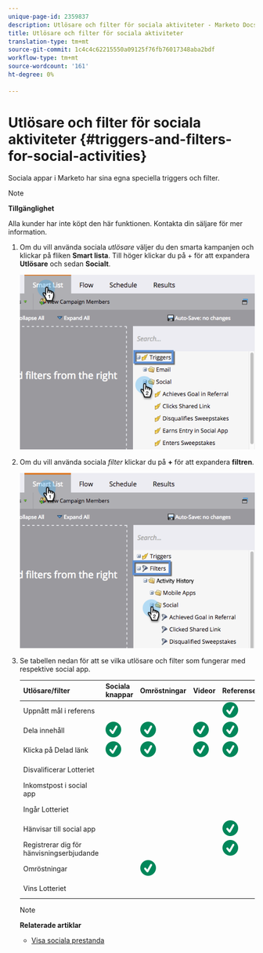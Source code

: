 ```yaml
---
unique-page-id: 2359837
description: Utlösare och filter för sociala aktiviteter - Marketo Docs - Produktdokumentation
title: Utlösare och filter för sociala aktiviteter
translation-type: tm+mt
source-git-commit: 1c4c4c62215550a09125f76fb76017348aba2bdf
workflow-type: tm+mt
source-wordcount: '161'
ht-degree: 0%

---
```



# Utlösare och filter för sociala aktiviteter {#triggers-and-filters-for-social-activities}

Sociala appar i Marketo har sina egna speciella triggers och filter.

>[!NOTE]
>
>**Tillgänglighet**
>
>Alla kunder har inte köpt den här funktionen. Kontakta din säljare för mer information.

1. Om du vill använda sociala *utlösare* väljer du den smarta kampanjen och klickar på fliken **Smart lista**. Till höger klickar du på + för att expandera **Utlösare** och sedan **Socialt**.

   ![](assets/image2015-4-23-11-22-39.png)

1. Om du vill använda sociala *filter* klickar du på **+** för att expandera **filtren**.

   ![](assets/two-282-29.png)

1. Se tabellen nedan för att se vilka utlösare och filter som fungerar med respektive social app.

   | Utlösare/filter | Sociala knappar | Omröstningar | Videor | Referenserbjudanden | Lotteriet |
   |---|---|---|---|---|---|
   | Uppnått mål i referens |  |  |  | ![(tick)](assets/check.svg) |  |
   | Dela innehåll | ![(tick)](assets/check.svg) | ![(tick)](assets/check.svg) | ![(tick)](assets/check.svg) | ![(tick)](assets/check.svg) | ![(tick)](assets/check.svg) |
   | Klicka på Delad länk | ![(tick)](assets/check.svg) | ![(tick)](assets/check.svg) | ![(tick)](assets/check.svg) | ![(tick)](assets/check.svg) | ![(tick)](assets/check.svg) |
   | Disvalificerar Lotteriet |  |  |  |  | ![(tick)](assets/check.svg) |
   | Inkomstpost i social app |  |  |  |  | ![(tick)](assets/check.svg) |
   | Ingår Lotteriet |  |  |  |  | ![(tick)](assets/check.svg) |
   | Hänvisar till social app |  |  |  | ![(tick)](assets/check.svg) | ![(tick)](assets/check.svg) |
   | Registrerar dig för hänvisningserbjudande |  |  |  | ![(tick)](assets/check.svg) |  |
   | Omröstningar |  | ![(tick)](assets/check.svg) |  |  |  |
   | Vins Lotteriet |  |  |  |  | ![(tick)](assets/check.svg) |

   >[!NOTE]
   >
   >**Relaterade artiklar**
   >
   >* [Visa sociala prestanda](view-social-performance.md)

